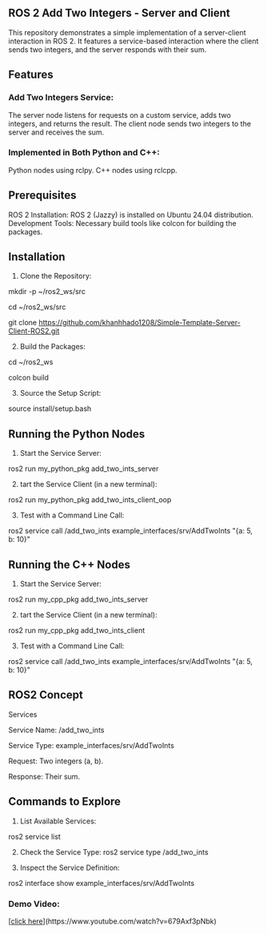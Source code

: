 ## ROS 2 Add Two Integers - Server and Client
This repository demonstrates a simple implementation of a server-client interaction in ROS 2. It features a service-based interaction where the client sends two integers, and the server responds with their sum.

## Features
### Add Two Integers Service:
The server node listens for requests on a custom service, adds two integers, and returns the result.
The client node sends two integers to the server and receives the sum.

### Implemented in Both Python and C++:
Python nodes using rclpy.
C++ nodes using rclcpp.

## Prerequisites
ROS 2 Installation: ROS 2 (Jazzy) is installed on Ubuntu 24.04 distribution.
Development Tools: Necessary build tools like colcon for building the packages.

## Installation
1. Clone the Repository:
   
mkdir -p ~/ros2_ws/src

cd ~/ros2_ws/src

git clone https://github.com/khanhhado1208/Simple-Template-Server-Client-ROS2.git

2. Build the Packages:
   
cd ~/ros2_ws

colcon build

3. Source the Setup Script:
   
source install/setup.bash

## Running the Python Nodes
1. Start the Service Server:
   
ros2 run my_python_pkg add_two_ints_server

2. tart the Service Client (in a new terminal):
   
ros2 run my_python_pkg add_two_ints_client_oop

3. Test with a Command Line Call:
   
ros2 service call /add_two_ints example_interfaces/srv/AddTwoInts "{a: 5, b: 10}"


## Running the C++ Nodes
1. Start the Service Server:
   
ros2 run my_cpp_pkg add_two_ints_server

2. tart the Service Client (in a new terminal):
   
ros2 run my_cpp_pkg add_two_ints_client

3. Test with a Command Line Call:
   
ros2 service call /add_two_ints example_interfaces/srv/AddTwoInts "{a: 5, b: 10}"

## ROS2 Concept
Services

Service Name: /add_two_ints

Service Type: example_interfaces/srv/AddTwoInts

Request: Two integers (a, b).

Response: Their sum.

## Commands to Explore
1. List Available Services:

ros2 service list

2. Check the Service Type:
ros2 service type /add_two_ints

3. Inspect the Service Definition:
   
ros2 interface show example_interfaces/srv/AddTwoInts

### Demo Video:
[[click here]([www.google.com](https://www.youtube.com/watch?v=679Axf3pNbk))](https://www.youtube.com/watch?v=679Axf3pNbk)
